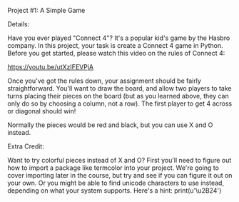 
Project #1: A Simple Game


Details:
 
Have you ever played "Connect 4"? It's a popular kid's game 
by the Hasbro company. In this project, your task is create a Connect 4 game in Python. 
Before you get started, please watch this video on the rules of Connect 4:

https://youtu.be/utXzIFEVPjA

Once you've got the rules down, your assignment should be fairly straightforward. 
You'll want to draw the board, and allow two players to take turns placing their pieces 
on the board (but as you learned above, they can only do so by choosing a column, not a row). 
The first player to get 4 across or diagonal should win!

Normally the pieces would be red and black, but you can use X and O instead.


Extra Credit:

Want to try colorful pieces instead of X and O? First you'll need to figure out how to import 
a package like termcolor into your project. We're going to cover importing later in the course, 
but try and see if you can figure it out on your own. Or you might be able to find unicode characters 
to use instead, depending on what your system supports. Here's a hint: print(u'\u2B24')